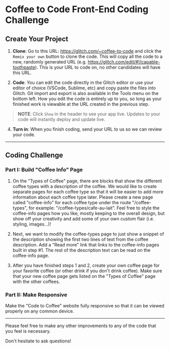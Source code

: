 # Coffee to Code Front-End Coding Challenge

## Create Your Project

1. **Clone**: Go to this URL: https://glitch.com/~coffee-to-code and click the `Remix your own` button to clone the code. This will copy all the code to a new, randomly generated URL (e.g. https://glitch.com/edit/#!/capable-toothpaste). This is your URL to code on, no other candidates will have this URL.

2. **Code**: You can edit the code directly in the Glitch editor or use your editor of choice (VSCode, Sublime, etc) and copy paste the files into Glitch. Git import and export is also available in the Tools menu on the bottom left. How you edit the code is entirely up to you, so long as your finished work is viewable at the URL created in the previous step.

> **NOTE**: Click `Show` in the header to see your app live. Updates to your code will instantly deploy and update live.

4. **Turn in**: When you finish coding, send your URL to us so we can review your code. 

---

## Coding Challenge

### Part I: Build "Coffee Info" Page

1. On the "Types of Coffee" page, there are blocks that show the different coffee types with a description of the coffee. We would like to create separate pages for each coffee type so that it will be easier to add more information about each coffee type later. Please create a new page called "coffee-info" for each coffee type under the route "/coffee-types", for example: "/coffee-types/cafe-au-lait". Feel free to style the coffee-info pages how you like, mostly keeping to the overall design, but show off your creativity and add some of your own custom flair (i.e. styling, images...)!

2. Next, we want to modify the coffee-types page to just show a snippet of the description showing the first two lines of text from the coffee description. Add a "Read more" link that links to the coffee-info pages built in step #1. The rest of the description text can be read on the coffee-info page.

3. After you have finished steps 1 and 2, create your own coffee page for your favorite coffee (or other drink if you don't drink coffee). Make sure that your new coffee page gets listed on the "Types of Coffee" page with the other coffees.

### Part II: Make Responsive

Make the "Code to Coffee" website fully responsive so that it can be viewed properly on any common device.

---

Please feel free to make any other improvements to any of the code that you feel is necessary.

Don't hesitate to ask questions!
